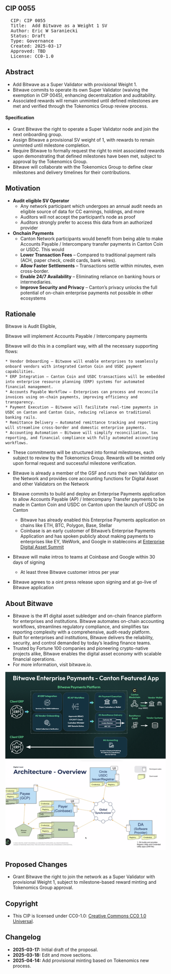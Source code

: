 ## CIP 0055

<pre>
  CIP: CIP 0055
  Title:  Add Bitwave as a Weight 1 SV
  Author: Eric W Saraniecki 
  Status: Draft 
  Type: Governance 
  Created: 2025-03-17
  Approved: TBD
  License: CC0-1.0
</pre>

## Abstract

* Add Bitwave as a Super Validator with provisional Weight 1.
* Bitwave commits to operate its own Super Validator (waiving the exemption in CIP 0045), enhancing decentralization and auditability.
* Associated rewards will remain unminted until defined milestones are met and verified through the Tokenomics Group review process.

#### Specification

* Grant Bitwave the right to operate a Super Validator node and join the next onboarding group.
* Assign Bitwave a provisional SV weight of 1, with rewards to remain unminted until milestone completion.
* Require Bitwave to formally request the right to mint associated rewards upon demonstrating that defined milestones have been met, subject to approval by the Tokenomics Group.
* Bitwave will collaborate with the Tokenomics Group to define clear milestones and delivery timelines for their contributions.

## Motivation

* **Audit eligible SV Operator**
    * Any network participant which undergoes an annual audit needs an eligible source of data for CC earnings, holdings, and more
    * Auditors will not accept the participant’s node as proof 
    * Auditors strongly prefer to access this data from an authorized provider 
* **Onchain Payments**
    * Canton Network participants would benefit from being able to make Accounts Payable / Intercompany transfer payments in Canton Coin or USDC.  This would 
    * **Lower Transaction Fees** – Compared to traditional payment rails (ACH, paper check, credit cards, bank wires).
    * **Allow Faster Settlements** – Transactions settle within minutes, even cross-border.
    * **Enable 24/7 Availability** – Eliminating reliance on banking hours or intermediaries.
    * **Improve Security and Privacy** – Canton’s privacy unlocks the full potential of on-chain enterprise payments not possible in other ecosystems

## Rationale

Bitwave is Audit Eligible, 

Bitwave will implement Accounts Payable / Intercompany payments

Bitwave will do this in a compliant way, with all the necessary supporting flows:

    * Vendor Onboarding – Bitwave will enable enterprises to seamlessly onboard vendors with integrated Canton Coin and USDC payment capabilities.
    * ERP Integration – Canton Coin and USDC transactions will be embedded into enterprise resource planning (ERP) systems for automated financial management.
    * Accounts Payable Workflow – Enterprises can process and reconcile invoices using on-chain payments, improving efficiency and transparency.
    * Payment Execution – Bitwave will facilitate real-time payments in USDC on Canton and Canton Coin, reducing reliance on traditional banking rails.
    * Remittance Delivery – Automated remittance tracking and reporting will streamline cross-border and domestic enterprise payments.
    * Accounting Automation – Bitwave will simplify reconciliation, tax reporting, and financial compliance with fully automated accounting workflows.

* These commitments will be structured into formal milestones, each subject to review by the Tokenomics Group. Rewards will be minted only upon formal request and successful milestone verification.

* Bitwave is already a member of the GSF and runs their own Validator on the Network and provides core accounting functions for Digital Asset and other Validators on the Network
* Bitwave commits to build and deploy an Enterprise Payments application to allow Accounts Payable (AP) / Intercompany Transfer payments to be made in Canton Coin and USDC on Canton upon the launch of USDC on Canton
    * Bitwave has already enabled this Enterprise Payments application on chains like ETH, BTC, Polygon, Base, Stellar 
    * Coinbase is an early customer of Bitwave’s Enterprise Payments Application and has spoken publicly about making payments to enterprises like EY, WeWork, and Google in stablecoins at [Enterprise Digital Asset Summit](https://www.youtube.com/watch?v=2O0XUR0l5yQ&t=120s)
* Bitwave will make intros to teams at Coinbase and Google within 30 days of signing
    * At least three Bitwave customer intros per year
* Bitwave agrees to a oint press release upon signing and at go-live of Bitwave application



## About Bitwave

* Bitwave is the #1 digital asset subledger and on-chain finance platform for enterprises and institutions. Bitwave automates on-chain accounting workflows, streamlines regulatory compliance, and simplifies tax reporting complexity with a comprehensive, audit-ready platform. 
* Built for enterprises and institutions, Bitwave delivers the reliability, security, and control demanded by today’s leading finance teams. 
* Trusted by Fortune 100 companies and pioneering crypto-native projects alike, Bitwave enables the digital asset economy with scalable financial operations.  
* For more information, visit bitwave.io.

![img](/cip-0055/cip-0055a.png)
![img](/cip-0055/cip-0055b.png)

## Proposed Changes

* Grant Bitwave the right to join the network as a Super Validator with provisional Weight 1, subject to milestone-based reward minting and Tokenomics Group approval.

## Copyright

* This CIP is licensed under CC0-1.0: [Creative Commons CC0 1.0 Universal](https://creativecommons.org/publicdomain/zero/1.0/).

## Changelog

* **2025-03-17:** Initial draft of the proposal.
* **2025-03-18:** Edit and move sections.
* **2025-04-14:** Add provisional minting based on Tokenomics new process. 
